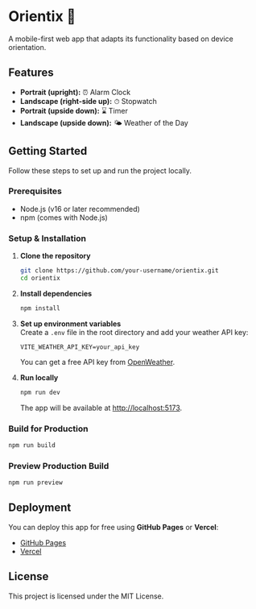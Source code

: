 # Orientix 📱

A mobile-first web app that adapts its functionality based on device orientation.

## Features
- **Portrait (upright):** ⏰ Alarm Clock  
- **Landscape (right-side up):** ⏱ Stopwatch  
- **Portrait (upside down):** ⌛ Timer  
- **Landscape (upside down):** 🌤 Weather of the Day  

## Getting Started

Follow these steps to set up and run the project locally.

### Prerequisites
- Node.js (v16 or later recommended)
- npm (comes with Node.js)

### Setup & Installation
1. **Clone the repository**  
   ```bash
   git clone https://github.com/your-username/orientix.git
   cd orientix
   ```

2. **Install dependencies**  
   ```bash
   npm install
   ```

3. **Set up environment variables**  
   Create a `.env` file in the root directory and add your weather API key:  
   ```
   VITE_WEATHER_API_KEY=your_api_key
   ```

   You can get a free API key from [OpenWeather](https://openweathermap.org/api).

4. **Run locally**  
   ```bash
   npm run dev
   ```

   The app will be available at [http://localhost:5173](http://localhost:5173).

### Build for Production
```bash
npm run build
```

### Preview Production Build
```bash
npm run preview
```

## Deployment
You can deploy this app for free using **GitHub Pages** or **Vercel**:
- [GitHub Pages](https://pages.github.com/)
- [Vercel](https://vercel.com/)

## License
This project is licensed under the MIT License.
